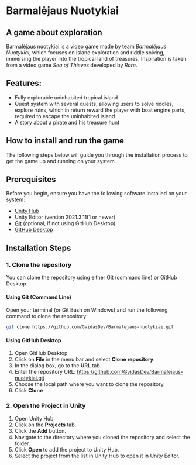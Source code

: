 # Barmalėjaus Nuotykiai
## A game about exploration
Barmalėjaus nuotykiai is a video game made by team *Barmalėjaus Nuotykiai*, which focuses on island exploration and riddle solving, immersing the player into the tropical land of treasures. Inspiration is taken from a video game *Sea of Thieves* developed by *Rare*.

## Features:
* Fully explorable uninhabited tropical island
* Quest system with several quests, allowing users to solve riddles, explore ruins, which in return reward the player with boat engine parts, required to escape the uninhabited island
* A story about a pirate and his treasure hunt

## How to install and run the game
The following steps below will guide you through the installation process to get the game up and running on your system.

## Prerequisites
Before you begin, ensure you have the following software installed on your system:
* [Unity Hub](https://unity.com/download)
* Unity Editor (version 2021.3.11f1 or newer)
* [Git](https://git-scm.com/) (optional, if not using GitHub Desktop)
* [GitHub Desktop](https://desktop.github.com/)

## Installation Steps

### 1. Clone the repository
You can clone the repository using either Git (command line) or GitHub Desktop.

#### Using Git (Command Line)
Open your terminal (or Git Bash on Windows) and run the following command to clone the repository:

```sh
git clone https://github.com/GvidasDev/Barmalejaus-nuotykiai.git
```
#### Using GitHub Desktop
1. Open GitHub Desktop
2. Click on **File** in the menu bar and select **Clone repository**.
3. In the dialog box, go to the **URL** tab.
4. Enter the repository URL: https://github.com/GvidasDev/Barmalejaus-nuotykiai.git
5. Choose the local path where you want to clone the repository.
6. Click **Clone**

### 2. Open the Project in Unity
1. Open Unity Hub
2. Click on the **Projects** tab.
3. Click the **Add** button.
4. Navigate to the directory where you cloned the repository and select the folder.
5. Click **Open** to add the project to Unity Hub.
6. Select the project from the list in Unity Hub to open it in Unity Editor.
